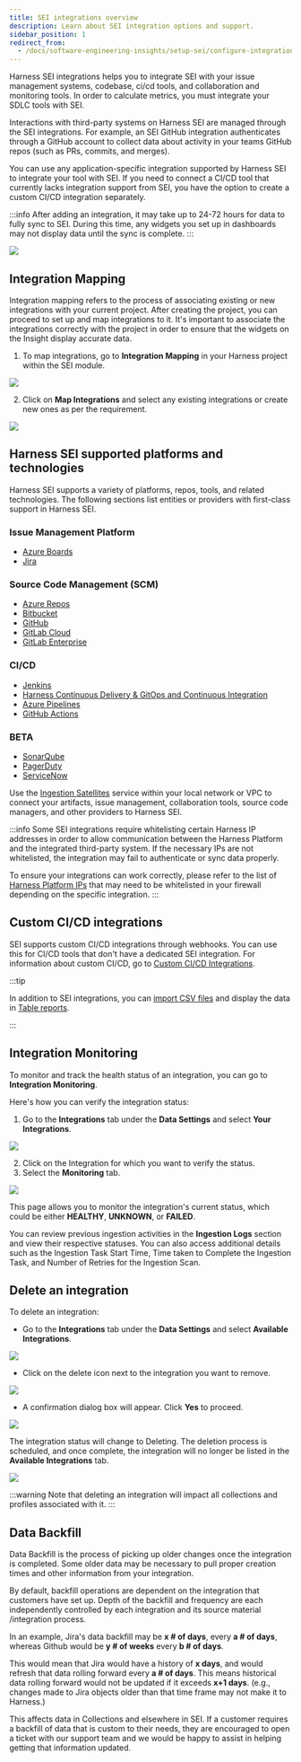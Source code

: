```yaml
---
title: SEI integrations overview
description: Learn about SEI integration options and support.
sidebar_position: 1
redirect_from:
  - /docs/software-engineering-insights/setup-sei/configure-integrations/sei-integrations-overview
---
```


Harness SEI integrations helps you to integrate SEI with your issue management systems, codebase, ci/cd tools, and collaboration and monitoring tools. In order to calculate metrics, you must integrate your SDLC tools with SEI.

Interactions with third-party systems on Harness SEI are managed through the SEI integrations. For example, an SEI GitHub integration authenticates through a GitHub account to collect data about activity in your teams GitHub repos (such as PRs, commits, and merges).

You can use any application-specific integration supported by Harness SEI to integrate your tool with SEI. If you need to connect a CI/CD tool that currently lacks integration support from SEI, you have the option to create a custom CI/CD integration separately.

:::info
After adding an integration, it may take up to 24-72 hours for data to fully sync to SEI. During this time, any widgets you set up in dashboards may not display data until the sync is complete.
:::

![](./static/integrations-overview.png)

## Integration Mapping

Integration mapping refers to the process of associating existing or new integrations with your current project. After creating the project, you can proceed to set up and map integrations to it. It's important to associate the integrations correctly with the project in order to ensure that the widgets on the Insight display accurate data.

1. To map integrations, go to **Integration Mapping** in your Harness project within the SEI module.

![](./static/integration-mapping.png)

2. Click on **Map Integrations** and select any existing integrations or create new ones as per the requirement.

![](./static/map-integrations.png)

## Harness SEI supported platforms and technologies

Harness SEI supports a variety of platforms, repos, tools, and related technologies. The following sections list entities or providers with first-class support in Harness SEI.

### Issue Management Platform

* [Azure Boards](/docs/software-engineering-insights/setup-sei/configure-integrations/azure-devops/sei-integration-azure-devops)
* [Jira](/docs/software-engineering-insights/setup-sei/configure-integrations/jira/sei-jira-integration)

### Source Code Management (SCM)

* [Azure Repos](/docs/software-engineering-insights/setup-sei/configure-integrations/azure-devops/sei-integration-azure-devops)
* [Bitbucket](/docs/software-engineering-insights/setup-sei/configure-integrations/bitbucket/sei-bitbucket-cloud)
* [GitHub](/docs/software-engineering-insights/setup-sei/configure-integrations/github/sei-github-integration)
* [GitLab Cloud](/docs/software-engineering-insights/setup-sei/configure-integrations/gitlab/sei-integration-gitlab)
* [GitLab Enterprise](/docs/software-engineering-insights/setup-sei/configure-integrations/gitlab/sei-integration-gitlab)

### CI/CD

* [Jenkins](/docs/software-engineering-insights/setup-sei/configure-integrations/jenkins/jenkins-plugin)
* [Harness Continuous Delivery & GitOps and Continuous Integration](/docs/software-engineering-insights/setup-sei/configure-integrations/harness-cicd/sei-integration-harnesscicd)
* [Azure Pipelines](/docs/software-engineering-insights/setup-sei/configure-integrations/azure-devops/sei-integration-azure-devops)
* [GitHub Actions](/docs/software-engineering-insights/setup-sei/configure-integrations/github-actions/sei-github-actions)

### BETA

* [SonarQube](/docs/software-engineering-insights/setup-sei/configure-integrations/beta-integrations/sonarqube/sei-integration-sonarqube)
* [PagerDuty](/docs/software-engineering-insights/setup-sei/configure-integrations/beta-integrations/sei-integration-pagerduty)
* [ServiceNow](/docs/software-engineering-insights/setup-sei/configure-integrations/beta-integrations/servicenow/sei-servicenow)

Use the [Ingestion Satellites](/docs/software-engineering-insights/setup-sei/sei-ingestion-satellite/satellite-overview) service within your local network or VPC to connect your artifacts, issue management, collaboration tools, source code managers, and other providers to Harness SEI.

:::info
Some SEI integrations require whitelisting certain Harness IP addresses in order to allow communication between the Harness Platform and the integrated third-party system. If the necessary IPs are not whitelisted, the integration may fail to authenticate or sync data properly.

To ensure your integrations can work correctly, please refer to the list of [Harness Platform IPs](/docs/platform/references/allowlist-harness-domains-and-ips) that may need to be whitelisted in your firewall depending on the specific integration.
:::

## Custom CI/CD integrations

SEI supports custom CI/CD integrations through webhooks. You can use this for CI/CD tools that don't have a dedicated SEI integration. For information about custom CI/CD, go to [Custom CI/CD Integrations](/docs/software-engineering-insights/setup-sei/configure-integrations/custom-cicd/sei-custom-cicd-integration).

:::tip

In addition to SEI integrations, you can [import CSV files](/docs/software-engineering-insights/setup-sei/sei-propels-scripts/tables) and display the data in [Table reports](/docs/software-engineering-insights/setup-sei/sei-propels-scripts/table-reports).

:::

## Integration Monitoring

To monitor and track the health status of an integration, you can go to **Integration Monitoring**.

Here's how you can verify the integration status:

1. Go to the **Integrations** tab under the **Data Settings** and select **Your Integrations**.

![](./static/integrations-tab.png)

2. Click on the Integration for which you want to verify the status.
3. Select the **Monitoring** tab.

![](./static/integration-monitoring.png)

This page allows you to monitor the integration's current status, which could be either **HEALTHY**, **UNKNOWN**, or **FAILED**. 

You can review previous ingestion activities in the **Ingestion Logs** section and view their respective statuses.
You can also access additional details such as the Ingestion Task Start Time, Time taken to Complete the Ingestion Task, and Number of Retries for the Ingestion Scan.

## Delete an integration

To delete an integration:

* Go to the **Integrations** tab under the **Data Settings** and select **Available Integrations**.

![](./static/delete-integration1.png)

* Click on the delete icon next to the integration you want to remove.

![](./static/delete-integration2.png)

* A confirmation dialog box will appear. Click **Yes** to proceed.
  
![](./static/delete-integration3.png)

The integration status will change to Deleting. The deletion process is scheduled, and once complete, the integration will no longer be listed in the **Available Integrations** tab.

![](./static/delete-integration4.png)

:::warning
Note that deleting an integration will impact all collections and profiles associated with it.
:::

## Data Backfill
Data Backfill is the process of picking up older changes once the integration is completed.  Some older data may be necessary to pull proper creation times and other information from your integration. 

By default, backfill operations are dependent on the integration that customers have set up.  Depth of the backfill and frequency are each independently controlled by each integration and its source material /integration process.

In an example, Jira's data backfill may be **x # of days**, every **a # of days**, whereas Github would be **y # of weeks** every **b # of days**.  

This would mean that Jira would have a history of **x days**, and would refresh that data rolling forward every **a # of days**.  This means historical data rolling forward would not be updated if it exceeds **x+1 days**.  (e.g., changes made to Jira objects older than that time frame may not make it to Harness.)

This affects data in Collections and elsewhere in SEI.  If a customer requires a backfill of data that is custom to their needs, they are encouraged to open a ticket with our support team and we would be happy to assist in helping getting that information updated.
